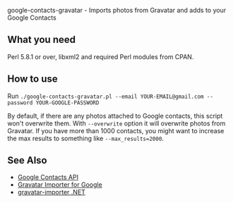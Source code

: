 google-contacts-gravatar - Imports photos from Gravatar and adds to your Google Contacts

## What you need

Perl 5.8.1 or over, libxml2 and required Perl modules from CPAN.

## How to use

Run `./google-contacts-gravatar.pl --email YOUR-EMAIL@gmail.com --password YOUR-GOOGLE-PASSWORD`

By default, if there are any photos attached to Google contacts, this script won't overwrite them. With `--overwrite` option it will overwrite photos from Gravatar. If you have more than 1000 contacts, you might want to increase the max results to something like `--max_results=2000`.

## See Also

* [Google Contacts API](http://code.google.com/apis/contacts/docs/2.0/developers_guide_protocol.html)
* [Gravatar Importer for Google](http://blog.gravatar.com/2008/10/13/gravatar-importer-google/)
* [gravatar-importer .NET](http://code.google.com/p/gravatar-importer/)

